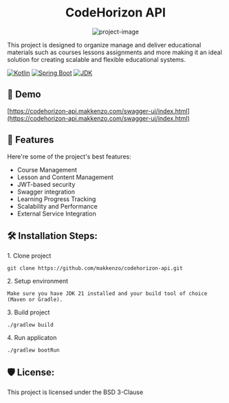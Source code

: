 <h1 align="center" id="title">CodeHorizon API</h1>

<p align="center"><img src="https://socialify.git.ci/makkenzo/codehorizon-api/image?custom_description=Thesis+project%3A+Modern+REST+API+for+an+educational+platform%2C+developed+in+Kotlin+using+Spring+Boot+and+running+on+JDK+21.&amp;description=1&amp;font=Raleway&amp;forks=1&amp;issues=1&amp;language=1&amp;name=1&amp;owner=1&amp;pattern=Floating+Cogs&amp;pulls=1&amp;stargazers=1&amp;theme=Light" alt="project-image"></p>

<p id="description">This project is designed to organize manage and deliver educational materials such as courses lessons assignments and more making it an ideal solution for creating scalable and flexible educational systems.</p>

[![Kotlin](https://img.shields.io/badge/Kotlin-1.9.25-blue?style=flat-square&logo=kotlin)](https://kotlinlang.org)
[![Spring Boot](https://img.shields.io/badge/Spring%20Boot-3.4.1-brightgreen?style=flat-square&logo=spring)](https://spring.io/projects/spring-boot)
[![JDK](https://img.shields.io/badge/JDK-21-red?style=flat-square&logo=java)](https://openjdk.java.net/projects/jdk/21/)


<h2>🚀 Demo</h2>

[https://codehorizon-api.makkenzo.com/swagger-ui/index.html](https://codehorizon-api.makkenzo.com/swagger-ui/index.html)


  
<h2>🧐 Features</h2>

Here're some of the project's best features:

*   Course Management
*   Lesson and Content Management
*   JWT-based security
*   Swagger integration
*   Learning Progress Tracking
*   Scalability and Performance
*   External Service Integration

<h2>🛠️ Installation Steps:</h2>

<p>1. Clone project</p>

```
git clone https://github.com/makkenzo/codehorizon-api.git
```

<p>2. Setup environment</p>

```
Make sure you have JDK 21 installed and your build tool of choice (Maven or Gradle).
```

<p>3. Build project</p>

```
./gradlew build
```

<p>4. Run applicaton</p>

```
./gradlew bootRun
```

<h2>🛡️ License:</h2>

This project is licensed under the BSD 3-Clause
